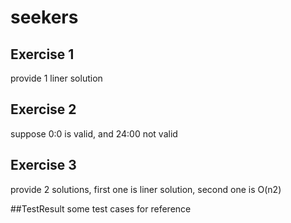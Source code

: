 # seekers

## Exercise 1
provide 1 liner solution

## Exercise 2
suppose 0:0 is valid, and 24:00 not valid 

## Exercise 3
provide 2 solutions, 
first one is liner solution, 
second one is O(n2)

##TestResult
some test cases for reference

